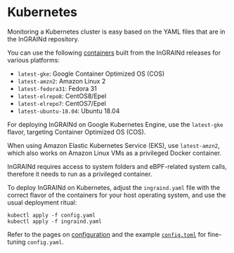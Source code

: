# Kubernetes

Monitoring a Kubernetes cluster is easy based on the YAML files that
are in the InGRAINd repository.

You can use the following
[containers](https://quay.io/repository/redsift/ingraind?tag=latest&tab=tags)
built from the InGRAINd releases for various platforms:
 
 * `latest-gke`: Google Container Optimized OS (COS)
 * `latest-amzn2`: Amazon Linux 2
 * `latest-fedora31`: Fedora 31
 * `latest-elrepo8`: CentOS8/Epel
 * `latest-elrepo7`: CentOS7/Epel
 * `latest-ubuntu-18.04`: Ubuntu 18.04

For deploying InGRAINd on Google Kubernetes Engine, use the
`latest-gke` flavor, targeting Container Optimized OS (COS).

When using Amazon Elastic Kubernetes Service (EKS), use
`latest-amzn2`, which also works on Amazon Linux VMs as a privileged
Docker container.

InGRAINd requires access to system folders and eBPF-related system
calls, therefore it needs to run as a privileged container.

To deploy InGRAINd on Kubernetes, adjust the `ingraind.yaml` file with
the correct flavor of the containers for your host operating system,
and use the usual deployment ritual:

	kubectl apply -f config.yaml
	kubectl apply -f ingraind.yaml

Refer to the pages on [configuration](/docs/configuration/syntax/) and the example
[`config.toml`](https://github.com/redsift/ingraind/blob/master/config.toml.example)
for fine-tuning `config.yaml`.

